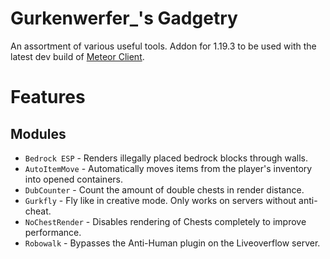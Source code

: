 # Gurkenwerfer_'s Gadgetry

An assortment of various useful tools. Addon for 1.19.3 to be used with the latest dev build of [Meteor Client](https://github.com/MeteorDevelopment/meteor-client).

# Features
## Modules
- `Bedrock ESP` - Renders illegally placed bedrock blocks through walls.
- `AutoItemMove` - Automatically moves items from the player's inventory into opened containers.
- `DubCounter` - Count the amount of double chests in render distance.
- `Gurkfly` - Fly like in creative mode. Only works on servers without anti-cheat.
- `NoChestRender` - Disables rendering of Chests completely to improve performance.
- `Robowalk` - Bypasses the Anti-Human plugin on the Liveoverflow server.
